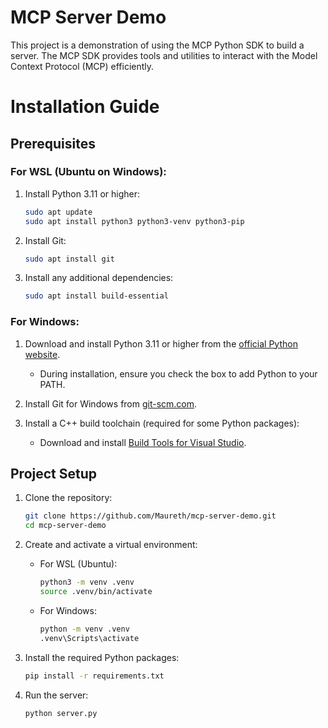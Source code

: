 # MCP Server Demo

This project is a demonstration of using the MCP Python SDK to build a server. The MCP SDK provides tools and utilities to interact with the Model Context Protocol (MCP) efficiently.

# Installation Guide

## Prerequisites

### For WSL (Ubuntu on Windows):
1. Install Python 3.11 or higher:
   ```bash
   sudo apt update
   sudo apt install python3 python3-venv python3-pip
   ```

2. Install Git:
   ```bash
   sudo apt install git
   ```

3. Install any additional dependencies:
   ```bash
   sudo apt install build-essential
   ```

### For Windows:
1. Download and install Python 3.11 or higher from the [official Python website](https://www.python.org/downloads/).
   - During installation, ensure you check the box to add Python to your PATH.

2. Install Git for Windows from [git-scm.com](https://git-scm.com/).

3. Install a C++ build toolchain (required for some Python packages):
   - Download and install [Build Tools for Visual Studio](https://visualstudio.microsoft.com/visual-cpp-build-tools/).

## Project Setup

1. Clone the repository:
   ```bash
   git clone https://github.com/Maureth/mcp-server-demo.git
   cd mcp-server-demo
   ```

2. Create and activate a virtual environment:
   - For WSL (Ubuntu):
     ```bash
     python3 -m venv .venv
     source .venv/bin/activate
     ```
   - For Windows:
     ```cmd
     python -m venv .venv
     .venv\Scripts\activate
     ```

3. Install the required Python packages:
   ```bash
   pip install -r requirements.txt
   ```

4. Run the server:
   ```bash
   python server.py
   ```